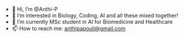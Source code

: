 - 👋 Hi, I’m @Anthi-P
- 👀 I’m interested in Biology, Coding, AI and all these mixed together!
- 🌱 I’m currently MSc student in AI for Biomedicine and Healthcare
- 📫 How to reach me: anthipapouli@gmail.com

<!---
Anthi-P/Anthi-P is a ✨ special ✨ repository because its `README.md` (this file) appears on your GitHub profile.
You can click the Preview link to take a look at your changes.
--->
